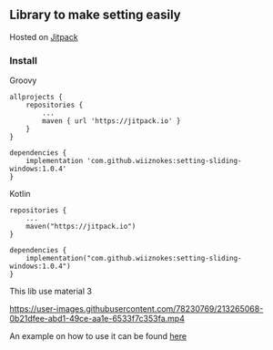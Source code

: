 ## Library to make setting easily

Hosted on [Jitpack](https://jitpack.io/#wiiznokes/setting-sliding-windows)

### Install

Groovy

```
allprojects {
    repositories {
        ...
        maven { url 'https://jitpack.io' }
    }
}
```

```
dependencies {
    implementation 'com.github.wiiznokes:setting-sliding-windows:1.0.4'
}
```

Kotlin

```
repositories {
    ...
    maven("https://jitpack.io")
}
```

```
dependencies {
    implementation("com.github.wiiznokes:setting-sliding-windows:1.0.4")
}
```

This lib use material 3




https://user-images.githubusercontent.com/78230769/213265068-0b21dfee-abd1-49ce-aa1e-6533f7c353fa.mp4




An example on how to use it can be
found [here](https://github.com/wiiznokes/setting-sliding-windows/blob/master/src/jvmTest/kotlin/settingTest.kt)
